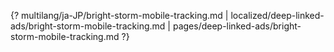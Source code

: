 {? multilang/ja-JP/bright-storm-mobile-tracking.md | localized/deep-linked-ads/bright-storm-mobile-tracking.md | pages/deep-linked-ads/bright-storm-mobile-tracking.md ?}
